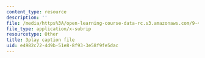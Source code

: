 ```yaml
---
content_type: resource
description: ''
file: /media/https%3A/open-learning-course-data-rc.s3.amazonaws.com/9-40-introduction-to-neural-computation-spring-2018/e4982c724d9b51e88f933e58f9fe5dac_VQXxs59Eiak.vtt
file_type: application/x-subrip
resourcetype: Other
title: 3play caption file
uid: e4982c72-4d9b-51e8-8f93-3e58f9fe5dac
---
```

